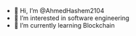 - 👋 Hi, I’m @AhmedHashem2104
- 👀 I’m interested in software engineering
- 🌱 I’m currently learning Blockchain

<!---
AhmedHashem2104/AhmedHashem2104 is a ✨ special ✨ repository because its `README.md` (this file) appears on your GitHub profile.
You can click the Preview link to take a look at your changes.
--->
